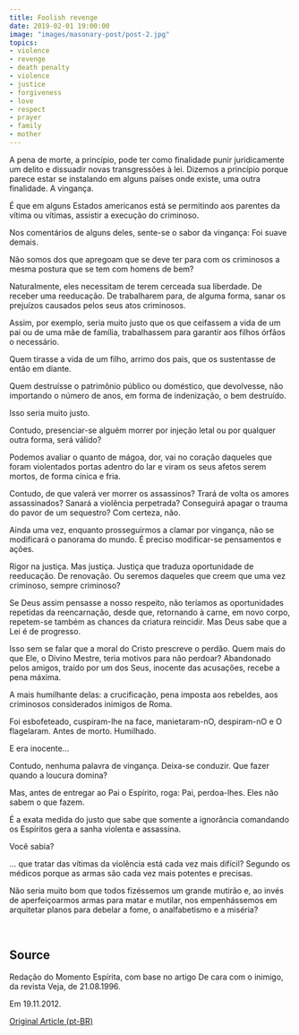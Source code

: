 ```yaml
---
title: Foolish revenge
date: 2019-02-01 19:00:00
image: "images/masonary-post/post-2.jpg"
topics: 
- violence
- revenge
- death penalty
- violence
- justice
- forgiveness
- love
- respect
- prayer
- family
- mother
---
```


A pena de morte, a princípio, pode ter como finalidade punir juridicamente um
delito e dissuadir novas transgressões à lei. Dizemos a princípio porque parece
estar se instalando em alguns países onde existe, uma outra finalidade. A
vingança.

É que em alguns Estados americanos está se permitindo aos parentes da vítima ou
vítimas, assistir a execução do criminoso.

Nos comentários de alguns deles, sente-se o sabor da vingança: Foi suave
demais.

Não somos dos que apregoam que se deve ter para com os criminosos a mesma
postura que se tem com homens de bem?

Naturalmente, eles necessitam de terem cerceada sua liberdade. De receber uma
reeducação. De trabalharem para, de alguma forma, sanar os prejuízos causados
pelos seus atos criminosos.

Assim, por exemplo, seria muito justo que os que ceifassem a vida de um pai ou
de uma mãe de família, trabalhassem para garantir aos filhos órfãos o
necessário.

Quem tirasse a vida de um filho, arrimo dos pais, que os sustentasse de então
em diante.

Quem destruísse o patrimônio público ou doméstico, que devolvesse, não
importando o número de anos, em forma de indenização, o bem destruído.

Isso seria muito justo.

Contudo, presenciar-se alguém morrer por injeção letal ou por qualquer outra
forma, será válido?

Podemos avaliar o quanto de mágoa, dor, vai no coração daqueles que foram
violentados portas adentro do lar e viram os seus afetos serem mortos, de forma
cínica e fria.

Contudo, de que valerá ver morrer os assassinos? Trará de volta os amores
assassinados? Sanará a violência perpetrada? Conseguirá apagar o trauma do
pavor de um sequestro? Com certeza, não.

Ainda uma vez, enquanto prosseguirmos a clamar por vingança, não se modificará
o panorama do mundo. É preciso modificar-se pensamentos e ações.

Rigor na justiça. Mas justiça. Justiça que traduza oportunidade de reeducação.
De renovação. Ou seremos daqueles que creem que uma vez criminoso, sempre
criminoso?

Se Deus assim pensasse a nosso respeito, não teríamos as oportunidades
repetidas da reencarnação, desde que, retornando à carne, em novo corpo,
repetem-se também as chances da criatura reincidir. Mas Deus sabe que a Lei é
de progresso.

Isso sem se falar que a moral do Cristo prescreve o perdão. Quem mais do que
Ele, o Divino Mestre, teria motivos para não perdoar? Abandonado pelos amigos,
traído por um dos Seus, inocente das acusações, recebe a pena máxima.

A mais humilhante delas: a crucificação, pena imposta aos rebeldes, aos
criminosos considerados inimigos de Roma.

Foi esbofeteado, cuspiram-lhe na face, manietaram-nO, despiram-nO e O
flagelaram. Antes de morto. Humilhado.

E era inocente...

Contudo, nenhuma palavra de vingança. Deixa-se conduzir. Que fazer quando a
loucura domina?

Mas, antes de entregar ao Pai o Espírito, roga: Pai, perdoa-lhes. Eles não
sabem o que fazem.

É a exata medida do justo que sabe que somente a ignorância comandando os
Espíritos gera a sanha violenta e assassina.

Você sabia?

... que tratar das vítimas da violência está cada vez mais difícil? Segundo os
médicos porque as armas são cada vez mais potentes e precisas.

Não seria muito bom que todos fizéssemos um grande mutirão e, ao invés de
aperfeiçoarmos armas para matar e mutilar, nos empenhássemos em arquitetar
planos para debelar a fome, o analfabetismo e a miséria?

 
## Source
Redação do Momento Espírita, com base no
artigo De cara com o inimigo, da revista
Veja, de 21.08.1996.

Em 19.11.2012.


[Original Article (pt-BR)](http://momento.com.br/pt/ler_texto.php?id=3669)
